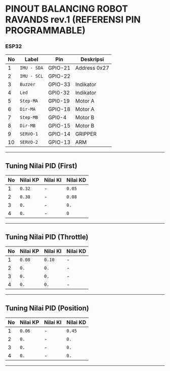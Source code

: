 # PINOUT BALANCING ROBOT RAVANDS rev.1 (REFERENSI PIN PROGRAMMABLE)

### ESP32 

**No** | **Label**     | **Pin**   | **Deskripsi**                       |
-------|---------------|-----------|-------------------------------------|
   1   | `IMU - SDA`   | GPIO-21   | Address 0x27                        |
   2   | `IMU - SCL`   | GPIO-22   |                                     |
   3   | `Buzzer`      | GPIO-33   | Indikator                           |
   4   | `Led`         | GPI0-32   | Indikator                           |
   5   | `Step-MA`     | GPI0-19   | Motor A                             |
   6   | `Dir-MA`      | GPIO-18   | Motor A                             |
   7   | `Step-MB`     | GPI0-4    | Motor B                             |
   8   | `Dir-MB`      | GPIO-15   | Motor B                             |
   9   | `SERVO-1`     | GPIO-14   | GRIPPER                             |
   10  | `SERVO-2`     | GPIO-13   | ARM                                 |

---

## Tuning Nilai PID (First)

**No** |  **Nilai KP** |  **Nilai KI**  |  **Nilai KD**  |
-------|---------------|----------------|----------------|
   1   |    `0.32`     |       -        |   `0.05`       |
   2   |    `0.30`     |       -        |   `0.08`       |
   3   |    `0.`     |       -        |   `0.`       |
   4   |    `0.`     |       -        |   `0`       |

----

## Tuning Nilai PID (Throttle)

**No** |  **Nilai KP** |  **Nilai KI**  |  **Nilai KD**  |
-------|---------------|----------------|----------------|
   1   |    `0.08`     |     `0.10`     |       -        |
   2   |    `0.`     |     `0.`     |       -        |
   3   |    `0.`     |     `0.`     |       -        |
   4   |    `0.`     |     `0.`     |       -        |
---

## Tuning Nilai PID (Position)

**No** |  **Nilai KP** |  **Nilai KI**  |  **Nilai KD**  |
-------|---------------|----------------|----------------|
   1   |    `0.06`     |       -        |   `0.45`       |
   2   |    `0.`     |       -        |   `0.`       |
   3   |    `0.`     |       -        |   `0.`       |
   4   |    `0.`     |       -        |   `0.`       |

---